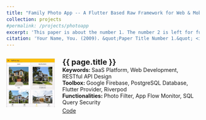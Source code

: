 ```yaml
---
title: "Family Photo App -- A Flutter Based Raw Framework for Web & Mobile Frontend UI Development"
collection: projects
#permalink: /projects/photoapp
excerpt: 'This paper is about the number 1. The number 2 is left for future work.'
citation: 'Your Name, You. (2009). &quot;Paper Title Number 1.&quot; <i>Journal 1</i>. 1(1).'
---
```


<div style="display:flex">
  <div style="display:inline; float:left; width:25%; margin-right:20px">
    <p style="text-align:left">
      <img src="/images/Projects/5-PhotoApp/app.jpeg" class="preview rounded z-depth-1" width="100%" style="max-width:300px" alignment="center"><br> 
    </p>
  </div>
  <div id="photoapp" class="col-sm-9" style="flex:2.9">
    <div class="title" style="margin-top:11px">
      <papertitle style="font-size:20px">
        <b>{{ page.title }}</b>
      </papertitle>
    </div> 
    <div class="interval keywords"> 
      <b>Keywords: </b>SaaS Platform, Web Development, RESTful API Design
    </div> 
    <div class="interval keywords"> 
      <b>Toolbox: </b>Google Firebase, PostgreSQL Database, Flutter Provider, Riverpod
    </div> 
    <div class="interval keywords"> 
      <b>Functionalities: </b>Photo Filter, App Flow Monitor, SQL Query Security
    </div> 
    <div class="links interval" style="padding-top:5px"> 
      <!-- <a href="https://www.cs.cmu.edu/%7Esige/" class="btn btn-sm z-depth-0" role="button" target="_blank" rel="noopener noreferrer">Overview</a>  -->
      <a href="https://github.com/Charlescai123/PhotoApp-Frontend" class="btn btn-sm z-depth-0" role="button" target="_blank" rel="noopener noreferrer">Code</a>
      <!-- 
        <iframe src="https://ghbtns.com/github-btn.html?user=lmxyy&amp;repo=sige&amp;type=star&amp;count=true" frameborder="0" scrolling="0" width="150" height="20" title="GitHub"></iframe> 
      -->
    </div> 
  </div>
</div>

